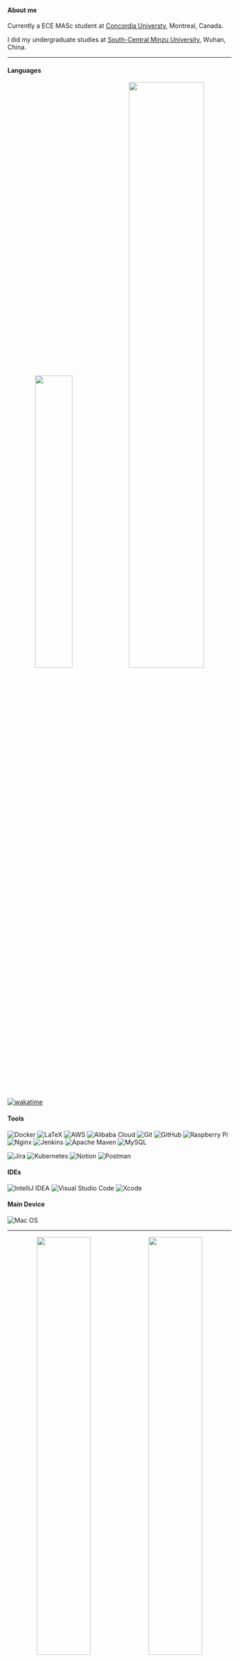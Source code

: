 
#### About me
Currently a ECE MASc student at [Concordia Universty](https://www.concordia.ca/), Montreal, Canada.

I did my undergraduate studies at [South-Central Minzu University](https://www.scuec.edu.cn/), Wuhan, China.

----

#### Languages

<p align="center">
  <img width="41%" src="https://github-readme-stats.vercel.app/api/top-langs/?username=youyinnn&hide=HTML&langs_count=10&layout=compact&theme=swift">
  <img width="58%" src="https://github-readme-stats.vercel.app/api/wakatime?username=youyinnn&theme=swift&langs_count=10&hide=other&layout=compact&custom_title=Wakatime%20since%20DEC/9/2021">
</p>

<!-- ![Java](https://img.shields.io/badge/-java-black?style=flat-square&logo=java)
![JavaScript](https://img.shields.io/badge/-JavaScript-black?style=flat-square&logo=javascript)
![Nodejs](https://img.shields.io/badge/-Nodejs-black?style=flat-square&logo=Node.js)
![Python](https://img.shields.io/badge/-Python-black?style=flat-square&logo=Python)
![Latex](https://img.shields.io/badge/-Latex-black?style=flat-square&logo=overleaf)

![HTML5](https://img.shields.io/badge/-HTML5-black?style=flat-square&logo=html5&logoColor=white)
![CSS3](https://img.shields.io/badge/-CSS3-black?style=flat-square&logo=css3)
![Bootstrap](https://img.shields.io/badge/-Bootstrap-563D7C?style=flat-square&logo=bootstrap) -->

[![wakatime](https://wakatime.com/badge/user/71877d58-88ba-4a68-934f-ddcc654b5da0.svg)](https://wakatime.com/@71877d58-88ba-4a68-934f-ddcc654b5da0)
<!--START_SECTION:waka-->

<!--END_SECTION:waka-->



#### Tools

<!-- https://github.com/Ileriayo/markdown-badges -->
  
![Docker](https://img.shields.io/badge/-Docker-black?style=flat-square&logo=docker)
![LaTeX](https://img.shields.io/badge/latex-%23008080.svg?style=flat-square&logo=latex&logoColor=white)
![AWS](https://img.shields.io/badge/AWS-%23FF9900.svg?style=flat-square&logo=amazon-aws&logoColor=white)
![Alibaba Cloud](https://img.shields.io/badge/Alibaba%20Cloud-232F7E?style=flat-square&logo=alibaba-cloud)
![Git](https://img.shields.io/badge/git-%23F05033.svg?style=flat-square&logo=git&logoColor=white)
![GitHub](https://img.shields.io/badge/github-%23121011.svg?style=flat-square&logo=github&logoColor=white)
![Raspberry Pi](https://img.shields.io/badge/-RaspberryPi-C51A4A?style=flat-square&logo=Raspberry-Pi)
![Nginx](https://img.shields.io/badge/nginx-%23009639.svg?style=flat-square&logo=nginx&logoColor=white)
![Jenkins](https://img.shields.io/badge/jenkins-%232C5263.svg?style=flat-square&logo=jenkins&logoColor=white)
![Apache Maven](https://img.shields.io/badge/Apache%20Maven-C71A36?style=flat-square&logo=Apache%20Maven&logoColor=white)
![MySQL](https://img.shields.io/badge/mysql-%2300f.svg?style=flat-square&logo=mysql&logoColor=white)

![Jira](https://img.shields.io/badge/jira-%230A0FFF.svg?style=flat-square&logo=jira&logoColor=white)
![Kubernetes](https://img.shields.io/badge/kubernetes-%23326ce5.svg?style=flat-square&logo=kubernetes&logoColor=white)
![Notion](https://img.shields.io/badge/Notion-%23000000.svg?style=flat-square&logo=notion&logoColor=white)
![Postman](https://img.shields.io/badge/Postman-FF6C37?style=flat-square&logo=postman&logoColor=white)

#### IDEs

![IntelliJ IDEA](https://img.shields.io/badge/IntelliJIDEA-000000.svg?style=flat-square&logo=intellij-idea&logoColor=white)
![Visual Studio Code](https://img.shields.io/badge/Visual%20Studio%20Code-0078d7.svg?style=flat-square&logo=visual-studio-code&logoColor=white)
![Xcode](https://img.shields.io/badge/Xcode-007ACC?style=flat-square&logo=Xcode&logoColor=white)

#### Main Device

![Mac OS](https://img.shields.io/badge/mac%20os-000000?style=flat-square&logo=macos&logoColor=F0F0F0)


----

<!-- https://github.com/anuraghazra/github-readme-stats/issues/2149 -->
<p align="center">
  <img width="49%" src="https://github-readme-stats-sigma-five.vercel.app/api?username=youyinnn&include_all_commits=true&count_private=true&show_icons=true&theme=nord" />
  <img width="49%" src="https://github-readme-streak-stats.herokuapp.com/?user=youyinnn&theme=nord&hide_border=true" />
</p>
<!-- <p align="left"><img src="https://github-readme-stats.vercel.app/api?username=youyinnn&show_icons=true&theme=panda"></p> -->


<p align="center">Thanks</p>
 
